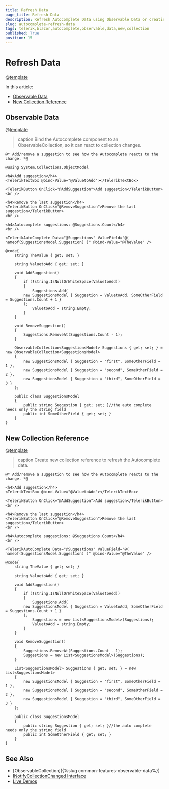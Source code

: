 ```yaml
---
title: Refresh Data
page_title: Refresh Data
description: Refresh Autocomplete Data using Observable Data or creating a new Collection reference.
slug: autocomplete-refresh-data
tags: telerik,blazor,autocomplete,observable,data,new,collection
published: True
position: 15
---
```


# Refresh Data


@[template](/_contentTemplates/common/observable-data.md#intro)

In this article:
- [Observable Data](#observable-data)
- [New Collection Reference](#new-collection-reference)

## Observable Data

@[template](/_contentTemplates/common/observable-data.md#observable-data)


>caption Bind the Autocomplete component to an ObservableCollection, so it can react to collection changes.

````CSHTML
@* Add/remove a suggestion to see how the Autocomplete reacts to the change. *@

@using System.Collections.ObjectModel

<h4>Add suggestion</h4>
<TelerikTextBox @bind-Value="@ValuetoAdd"></TelerikTextBox>

<TelerikButton OnClick="@AddSuggestion">Add suggestion</TelerikButton>
<br />

<h4>Remove the last suggestion</h4>
<TelerikButton OnClick="@RemoveSuggestion">Remove the last suggestion</TelerikButton>
<br />

<h4>Autocomplete suggestions: @Suggestions.Count</h4>
<br />

<TelerikAutoComplete Data="@Suggestions" ValueField="@( nameof(SuggestionsModel.Suggestion) )" @bind-Value="@TheValue" />

@code{
    string TheValue { get; set; }

    string ValuetoAdd { get; set; }

    void AddSuggestion()
    {
        if (!string.IsNullOrWhiteSpace(ValuetoAdd))
        {
            Suggestions.Add(
        new SuggestionsModel { Suggestion = ValuetoAdd, SomeOtherField = Suggestions.Count + 1 }
        );
            ValuetoAdd = string.Empty;
        }
    }

    void RemoveSuggestion()
    {
        Suggestions.RemoveAt(Suggestions.Count - 1);
    }

    ObservableCollection<SuggestionsModel> Suggestions { get; set; } = new ObservableCollection<SuggestionsModel>
    {
        new SuggestionsModel { Suggestion = "first", SomeOtherField = 1 },
        new SuggestionsModel { Suggestion = "second", SomeOtherField = 2 },
        new SuggestionsModel { Suggestion = "third", SomeOtherField = 3 }
    };

    public class SuggestionsModel
    {
        public string Suggestion { get; set; }//the auto complete needs only the string field
        public int SomeOtherField { get; set; }
    }
}
````

## New Collection Reference

@[template](/_contentTemplates/common/observable-data.md#refresh-data)

>caption Create new collection reference to refresh the Autocomplete data.

````CSHTML
@* Add/remove a suggestion to see how the Autocomplete reacts to the change. *@

<h4>Add suggestion</h4>
<TelerikTextBox @bind-Value="@ValuetoAdd"></TelerikTextBox>

<TelerikButton OnClick="@AddSuggestion">Add suggestion</TelerikButton>
<br />

<h4>Remove the last suggestion</h4>
<TelerikButton OnClick="@RemoveSuggestion">Remove the last suggestion</TelerikButton>
<br />

<h4>Autocomplete suggestions: @Suggestions.Count</h4>
<br />

<TelerikAutoComplete Data="@Suggestions" ValueField="@( nameof(SuggestionsModel.Suggestion) )" @bind-Value="@TheValue" />

@code{
    string TheValue { get; set; }

    string ValuetoAdd { get; set; }

    void AddSuggestion()
    {
        if (!string.IsNullOrWhiteSpace(ValuetoAdd))
        {
            Suggestions.Add(
        new SuggestionsModel { Suggestion = ValuetoAdd, SomeOtherField = Suggestions.Count + 1 }
        );
            Suggestions = new List<SuggestionsModel>(Suggestions);
            ValuetoAdd = string.Empty;
        }
    }

    void RemoveSuggestion()
    {
        Suggestions.RemoveAt(Suggestions.Count - 1);
        Suggestions = new List<SuggestionsModel>(Suggestions);
    }

    List<SuggestionsModel> Suggestions { get; set; } = new List<SuggestionsModel>
    {
        new SuggestionsModel { Suggestion = "first", SomeOtherField = 1 },
        new SuggestionsModel { Suggestion = "second", SomeOtherField = 2 },
        new SuggestionsModel { Suggestion = "third", SomeOtherField = 3 }
    };

    public class SuggestionsModel
    {
        public string Suggestion { get; set; }//the auto complete needs only the string field
        public int SomeOtherField { get; set; }
    }
}
````


## See Also

  * [ObservableCollection]({%slug common-features-observable-data%})
  * [INotifyCollectionChanged Interface](https://docs.microsoft.com/en-us/dotnet/api/system.collections.specialized.inotifycollectionchanged?view=netframework-4.8)
  * [Live Demos](https://demos.telerik.com/blazor-ui/)